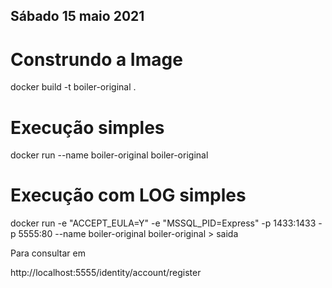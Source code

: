 ## Sábado 15 maio 2021

# Construndo a Image

docker build -t boiler-original . 

# Execução simples


docker run --name boiler-original boiler-original


# Execução com LOG simples

docker run -e "ACCEPT_EULA=Y"  -e "MSSQL_PID=Express" -p 1433:1433 -p 5555:80  --name boiler-original boiler-original > saida

Para consultar em 

http://localhost:5555/identity/account/register

